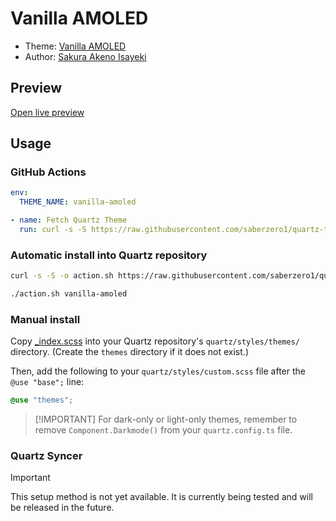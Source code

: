 # Vanilla AMOLED

- Theme: [Vanilla AMOLED](OBSIDIAN_THEME_URL%)
- Author: <a href="https//github.com/SakuraIsayeki" target="_blank" rel="noopener noreferrer">Sakura Akeno Isayeki</a>

## Preview

[Open live preview](https://quartz-themes.github.io/vanilla-amoled/)

## Usage

### GitHub Actions

```yaml
env:
  THEME_NAME: vanilla-amoled
```

```yaml
- name: Fetch Quartz Theme
  run: curl -s -S https://raw.githubusercontent.com/saberzero1/quartz-themes/master/action.sh | bash -s -- $THEME_NAME
```

### Automatic install into Quartz repository

```bash
curl -s -S -o action.sh https://raw.githubusercontent.com/saberzero1/quartz-themes/master/action.sh

./action.sh vanilla-amoled
```

### Manual install

Copy [\_index.scss](./_index.scss) into your Quartz repository's `quartz/styles/themes/` directory. (Create the `themes` directory if it does not exist.)

Then, add the following to your `quartz/styles/custom.scss` file after the `@use "base";` line:

```scss
@use "themes";
```

> [!IMPORTANT] For dark-only or light-only themes, remember to remove `Component.Darkmode()` from your `quartz.config.ts` file.

### Quartz Syncer

> [!IMPORTANT]
> This setup method is not yet available. It is currently being tested and will be released in the future.
